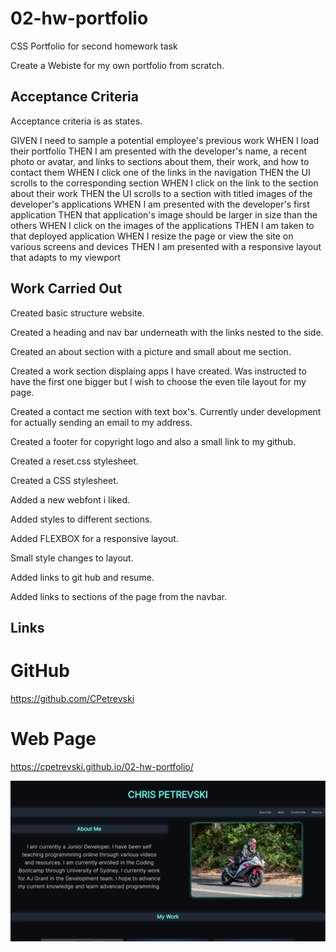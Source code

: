 # 02-hw-portfolio #
CSS Portfolio for second homework task

Create a Webiste for my own portfolio from scratch.

## Acceptance Criteria ##

Acceptance criteria is as states.

GIVEN I need to sample a potential employee's previous work
WHEN I load their portfolio
THEN I am presented with the developer's name, a recent photo or avatar, and links to sections about them, their work, and how to contact them
WHEN I click one of the links in the navigation
THEN the UI scrolls to the corresponding section
WHEN I click on the link to the section about their work
THEN the UI scrolls to a section with titled images of the developer's applications
WHEN I am presented with the developer's first application
THEN that application's image should be larger in size than the others
WHEN I click on the images of the applications
THEN I am taken to that deployed application
WHEN I resize the page or view the site on various screens and devices
THEN I am presented with a responsive layout that adapts to my viewport

## Work Carried Out ##

Created basic structure website.

Created a heading and nav bar underneath with the links nested to the side.

Created an about section with a picture and small about me section.

Created a work section displaing apps I have created. Was instructed to have the first one bigger but I wish to choose the even tile layout for my page.

Created a contact me section with text box's. Currently under development for actually sending an email to my address.

Created a footer for copyright logo and also a small link to my github.

Created a reset.css stylesheet.

Created a CSS stylesheet.

Added a new webfont i liked.

Added styles to different sections.

Added FLEXBOX for a responsive layout.

Small style changes to layout.

Added links to git hub and resume.

Added links to sections of the page from the navbar.

## Links ##

# GitHub #

https://github.com/CPetrevski

# Web Page #

https://cpetrevski.github.io/02-hw-portfolio/

<img src="./assets/images/preview.png">
